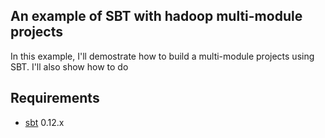 An example of SBT with hadoop multi-module projects
--------------------------------------------------
In this example, I'll demostrate how to build a multi-module projects using SBT. I'll also show how to do 

Requirements
------------

* [sbt](https://github.com/harrah/xsbt/wiki) 0.12.x

